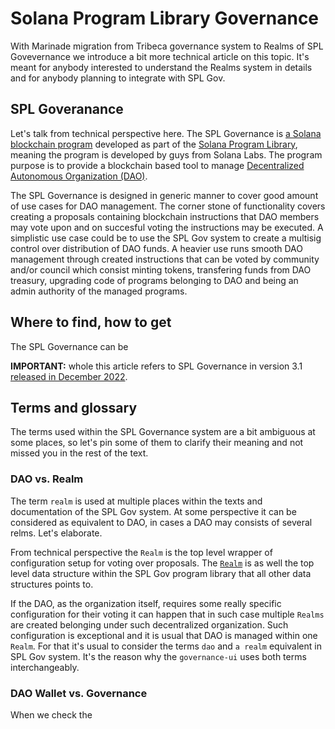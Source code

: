 # Solana Program Library Governance

With Marinade migration from Tribeca governance system to Realms of SPL Govevernance
we introduce a bit more technical article on this topic.
It's meant for anybody interested to understand the Realms system in details
and for anybody planning to integrate with SPL Gov.

## SPL Goveranance

Let's talk from technical perspective here.
The SPL Governance is [a Solana blockchain program](https://github.com/solana-labs/solana-program-library/tree/master/governance)
developed as part of the [Solana Program Library](https://spl.solana.com/), meaning the program is developed by guys from Solana Labs.
The program purpose is to provide a blockchain based tool to manage [Decentralized Autonomous Organization (DAO)](https://docs.marinade.finance/marinade-dao).

The SPL Governance is designed in generic manner to cover good amount of use cases for DAO management.
The corner stone of functionality covers creating a proposals containing blockchain instructions
that DAO members may vote upon and on succesful voting the instructions may be executed.
A simplistic use case could be to use the SPL Gov system to create a multisig control
over distribution of DAO funds.
A heavier use runs smooth DAO management through created instructions that can be voted by community and/or council
which consist minting tokens, transfering funds from DAO treasury, upgrading code of programs belonging to DAO
and being an admin authority of the managed programs.

## Where to find, how to get

The SPL Governance can be

**IMPORTANT:** whole this article refers to SPL Governance in version 3.1
[released in December 2022](https://github.com/solana-labs/solana-program-library/releases/tag/governance-v3.1.0). 

## Terms and glossary

The terms used within the SPL Governance system are a bit ambiguous at some places,
so let's pin some of them to clarify their meaning and not missed you in the rest of the text.

### DAO vs. Realm

The term `realm` is used at multiple places within the texts and documentation
of the SPL Gov system. At some perspective it can be considered as equivalent to DAO,
in cases a DAO may consists of several relms. Let's elaborate.

From technical perspective the `Realm` is the top level wrapper of configuration setup for voting over proposals.
The [`Realm`](https://github.com/solana-labs/solana-program-library/blob/governance-v3.1.0/governance/program/src/state/realm.rs)
is as well the top level data structure within the SPL Gov program library that all other data structures points to.

If the DAO, as the organization itself, requires some really specific configuration for their voting
it can happen that in such case multiple `Realms` are created belonging under such decentralized organization.
Such configuration is exceptional and it is usual that DAO is managed within one `Realm`.
For that it's usual to consider the terms `dao` and `a realm` equivalent in SPL Gov system.
It's the reason why the `governance-ui` uses both terms interchangeably.

### DAO Wallet vs. Governance

When we check the 



